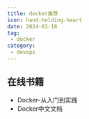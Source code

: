 ```yaml
---
title: docker推荐
icon: hand-holding-heart
date: 2024-03-18
tag: 
 - docker
category:
 - devops
---
```


<!-- more -->


## 在线书籍

- Docker-从入门到实践[](https://www.cntofu.com/book/139/index.html)
- Docker中文文档[](http://www.dockerinfo.net/document)

